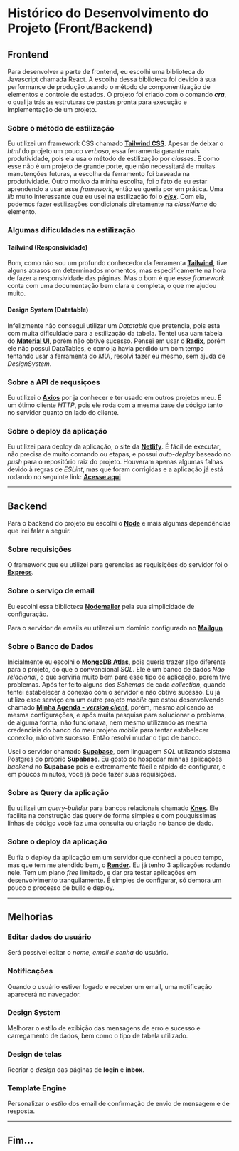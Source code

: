 # Histórico do Desenvolvimento do Projeto (Front/Backend)


## **Frontend**

Para desenvolver a parte de frontend, eu escolhi uma biblioteca do Javascript chamada React.
A escolha dessa biblioteca foi devido à sua performance de produção usando o método de componentização de elementos e controle de estados.
O projeto foi criado com o comando ***cra***, o qual ja trás as estruturas de pastas pronta para execução e implementação de um projeto.

### Sobre o método de estilização 
Eu utilizei um framework CSS chamado **[Tailwind CSS](https://tailwindcss.com/docs/installation)**.
Apesar de deixar o *html* do projeto um pouco *verboso*, essa ferramenta garante mais produtividade, pois ela usa o método de estilização por *classes*. E como esse não é um projeto de grande porte, que não necessitará de muitas manutenções futuras, a escolha da ferramento foi baseada na produtividade.
Outro motivo da minha escolha, foi o fato de eu estar aprendendo a usar esse *framework*, então eu queria por em prática.
Uma *lib* muito interessante que eu usei na estilização foi o ***[clsx](https://www.npmjs.com/package/clsx)***. Com ela, podemos fazer estilizações condicionais diretamente na *className* do elemento.

### Algumas dificuldades na estilização
#### Tailwind (Responsividade)
Bom, como não sou um profundo conhecedor da ferramenta **[Tailwind](https://tailwindcss.com/docs/installation)**, tive alguns atrasos em determinados momentos, mas especificamente na hora de fazer a responsividade das páginas. Mas o bom é que esse *framework* conta com uma documentação bem clara e completa, o que me ajudou muito.

#### Design System (Datatable)
Infelizmente não consegui utilizar um *Datatable* que pretendia, pois esta com muita dificuldade para a estilização da tabela. Tentei usa uam tabela do **[Material UI](https://mui.com/material-ui/getting-started/installation/)**, porém não obtive sucesso. Pensei em usar o **[Radix](https://www.radix-ui.com/docs/primitives/overview/introduction)**, porém ele não possui DataTables, e como ja havia perdido um bom tempo tentando usar a ferramenta do *MUI*, resolvi fazer eu mesmo, sem ajuda de *DesignSystem*.

### Sobre a API de requsiçoes

Eu utilizei o **[Axios](https://axios-http.com/ptbr/docs/intro)** por ja conhecer e ter usado em outros projetos meu. É um ótimo cliente *HTTP*, pois ele roda com a mesma base de código tanto no servidor quanto on lado do cliente.

### Sobre o deploy da aplicação
Eu utilizei para deploy da aplicação, o site da **[Netlify](https://www.netlify.com/)**. É fácil de executar, não precisa de muito comando ou etapas, e possui *auto-deploy* baseado no *push* para o repositório raiz do projeto. Houveram apenas algumas falhas devido à regras de *ESLint*, mas que foram corrigidas e a aplicação já está rodando no seguinte link:  **[Acesse aqui](https://contact-thayog.netlify.app/)**

---

## **Backend**

Para o backend do projeto eu escolhi o **[Node](https://nodejs.org/en/)** e mais algumas dependências que irei falar a seguir.

### Sobre requisições
O framework que eu utilizei para gerencias as requisições do servidor foi o **[Express](https://expressjs.com/pt-br/4x/api.html)**.

### Sobre o serviço de email

Eu escolhi essa biblioteca **[Nodemailer](https://nodemailer.com/about/)** pela sua simplicidade de configuração.

Para o servidor de emails eu utilezei um domínio configurado no **[Mailgun](https://www.mailgun.com/es/)**

### Sobre o Banco de Dados

Inicialmente eu escolhi o **[MongoDB Atlas](https://www.mongodb.com/cloud/atlas/register)**, pois queria trazer algo diferente para o projeto, do que o convencional *SQL*. Ele é um banco de dados *Não relacional*, o que serviria muito bem para esse tipo de aplicação, porém tive problemas. Após ter feito alguns dos *Schemas* de cada *collection*, quando tentei estabelecer a conexão com o servidor e não obtive sucesso. Eu já utilizo esse serviço em um outro projeto *mobile* que estou desenvolvendo chamado **[Minha Agenda - *version client*](https://github.com/Dionn-AP/minha-agenda-server)**, porém, mesmo aplicando as mesma configurações, e após muita pesquisa para solucionar o problema, de alguma forma, não funcionava, nem mesmo utilizando as mesma credenciais do banco do meu projeto *mobile* para tentar estabelecer conexão, não otive sucesso. Então resolvi mudar o tipo de banco.

Usei o servidor chamado **[Supabase](https://supabase.com/)**, com linguagem *SQL* utilizando sistema Postgres do próprio **Supabase**. Eu gosto de hospedar minhas aplicações *backend* no **Supabase** pois é extremamente fácil e rápido de configurar, e em poucos minutos, você já pode fazer suas requisições.

### Sobre as Query da aplicação

Eu utilizei um *query-builder* para bancos relacionais chamado **[Knex](https://knexjs.org/)**. Ele facilita na construção das query de forma simples e com pouquíssimas linhas de código você faz uma consulta ou criação no banco de dado.

### Sobre o deploy da aplicação

Eu fiz o deploy da aplicação em um servidor que conheci a pouco tempo, mas que tem me atendido bem, o **[Render](https://render.com/)**. Eu já tenho 3 aplicações rodando nele. Tem um plano *free* limitado, e dar pra testar aplicações em desenvolvimento tranquilamente. É simples de configurar, só demora um pouco o processo de build e deploy.

---

## Melhorias
### Editar dados do usuário
Será possível editar o *nome, email e senha* do usuário.

### Notificações
Quando o usuário estiver logado e receber um email, uma notificação aparecerá no navegador.

### Design System
Melhorar o estilo de exibição das mensagens de erro e sucesso e carregamento de dados, bem como o tipo de tabela utilizado.

### Design de telas
Recriar o *design* das páginas de **login** e **inbox**.

### Template Engine
Personalizar o *estilo* dos email de confirmação de envio de mensagem e de resposta.

---
## **Fim...** 
